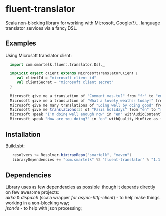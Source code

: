 # fluent-translator

Scala non-blocking library for working with Microsoft, Google(?)... language translator services via a fancy DSL.

Examples
--------------
Using Microsoft translator client:
```scala
  import com.smartelk.fluent.translator.Dsl._

  implicit object client extends MicrosoftTranslatorClient {
     val clientId = "microsoft client id"
     val clientSecret = "microsoft client secret"
  }

  Microsoft give me a translation of "Comment vas-tu?" from "fr" to "en" as future //Future[String]
  Microsoft give me a translation of "What a lovely weather today!" from "en" to "fr" withContentType `text/html` as future //Future[String]
  Microsoft give me many translations of "Doing well by doing good" from "en" to "ru" as future //Future[GetTranslationsResponse]
  Microsoft give me translations(3) of "Paris holidays" from "en" to "ru" withCategory "general" as future //Future[GetTranslationsResponse]
  Microsoft speak "I'm doing well enough now" in "en" withAudioContentType `audio/mp3` as future //Future[SpeakResponse]
  Microsoft speak "How are you doing?" in "en" withQuality MinSize as future //Future[SpeakResponse]
```

Installation
--------------
Build.sbt:
```scala
   resolvers += Resolver.bintrayRepo("smartelk", "maven") 
   libraryDependencies += "com.smartelk" %% "fluent-translator" % "1.1.0"
```

Dependencies
--------------
Library uses as few dependencies as possible, though it depends directly on few awesome projects:  
*akka* & *dispatch* (scala wrapper *for async-http-client*) - to help make things working in a non-blocking way;  
*json4s* - to help with json processing; 
